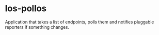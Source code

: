 # los-pollos
Application that takes a list of endpoints, polls them and notifies pluggable reporters if something changes.
